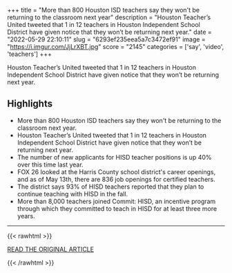 +++
title = "More than 800 Houston ISD teachers say they won't be returning to the classroom next year"
description = "Houston Teacher’s United tweeted that 1 in 12 teachers in Houston Independent School District have given notice that they won’t be returning next year."
date = "2022-05-29 22:10:11"
slug = "6293ef235eea5a7c3472ef91"
image = "https://i.imgur.com/JjLrXBT.jpg"
score = "2145"
categories = ['say', 'video', 'teachers']
+++

Houston Teacher’s United tweeted that 1 in 12 teachers in Houston Independent School District have given notice that they won’t be returning next year.

## Highlights

- More than 800 Houston ISD teachers say they won't be returning to the classroom next year.
- Houston Teacher’s United tweeted that 1 in 12 teachers in Houston Independent School District have given notice that they won’t be returning next year.
- The number of new applicants for HISD teacher positions is up 40% over this time last year.
- FOX 26 looked at the Harris County school district's career openings, and as of May 13th, there are 836 job openings for certified teachers.
- The district says 93% of HISD teachers reported that they plan to continue teaching with HISD in the fall.
- More than 8,000 teachers joined Commit: HISD, an incentive program through which they committed to teach in HISD for at least three more years.

---

{{< rawhtml >}}
  <p class="article-category">
    <a target="_blank" href="https://www.fox26houston.com/news/more-than-800-hisd-teachers-wont-be-returning-to-the-classroom-next-year-hisd-union-react.amp">READ THE ORIGINAL ARTICLE</a>
  </p>
{{< /rawhtml >}}
